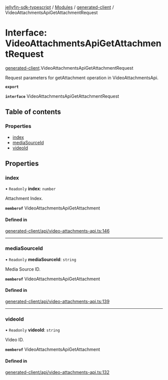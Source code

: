[jellyfin-sdk-typescript](../README.md) / [Modules](../modules.md) / [generated-client](../modules/generated_client.md) / VideoAttachmentsApiGetAttachmentRequest

# Interface: VideoAttachmentsApiGetAttachmentRequest

[generated-client](../modules/generated_client.md).VideoAttachmentsApiGetAttachmentRequest

Request parameters for getAttachment operation in VideoAttachmentsApi.

**`export`**

**`interface`** VideoAttachmentsApiGetAttachmentRequest

## Table of contents

### Properties

- [index](generated_client.VideoAttachmentsApiGetAttachmentRequest.md#index)
- [mediaSourceId](generated_client.VideoAttachmentsApiGetAttachmentRequest.md#mediasourceid)
- [videoId](generated_client.VideoAttachmentsApiGetAttachmentRequest.md#videoid)

## Properties

### index

• `Readonly` **index**: `number`

Attachment Index.

**`memberof`** VideoAttachmentsApiGetAttachment

#### Defined in

[generated-client/api/video-attachments-api.ts:146](https://github.com/thornbill/jellyfin-sdk-typescript/blob/350a9a5/src/generated-client/api/video-attachments-api.ts#L146)

___

### mediaSourceId

• `Readonly` **mediaSourceId**: `string`

Media Source ID.

**`memberof`** VideoAttachmentsApiGetAttachment

#### Defined in

[generated-client/api/video-attachments-api.ts:139](https://github.com/thornbill/jellyfin-sdk-typescript/blob/350a9a5/src/generated-client/api/video-attachments-api.ts#L139)

___

### videoId

• `Readonly` **videoId**: `string`

Video ID.

**`memberof`** VideoAttachmentsApiGetAttachment

#### Defined in

[generated-client/api/video-attachments-api.ts:132](https://github.com/thornbill/jellyfin-sdk-typescript/blob/350a9a5/src/generated-client/api/video-attachments-api.ts#L132)
